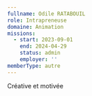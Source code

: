 ```yaml
---
fullname: Odile RATABOUIL
role: Intrapreneuse
domaine: Animation
missions:
  - start: 2023-09-01
    end: 2024-04-29
    status: admin
    employer: ''
memberType: autre
---
```

Créative et motivée